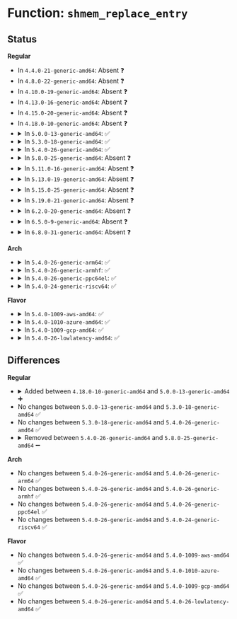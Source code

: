 # Function: <code>shmem_replace_entry</code>

## Status
<b>Regular</b>
<ul>
<li>
In <code>4.4.0-21-generic-amd64</code>: Absent ❓
</li>
<li>
In <code>4.8.0-22-generic-amd64</code>: Absent ❓
</li>
<li>
In <code>4.10.0-19-generic-amd64</code>: Absent ❓
</li>
<li>
In <code>4.13.0-16-generic-amd64</code>: Absent ❓
</li>
<li>
In <code>4.15.0-20-generic-amd64</code>: Absent ❓
</li>
<li>
In <code>4.18.0-10-generic-amd64</code>: Absent ❓
</li>
<li>
<details>
<summary>In <code>5.0.0-13-generic-amd64</code>: ✅</summary>

```c
int shmem_replace_entry(struct address_space * mapping, long unsigned int index, void * expected, void * replacement)
```

```json
{
  "name": "shmem_replace_entry",
  "collision_type": "Unique Static",
  "inline_type": "No",
  "funcs": [
    {
      "addr": 18446744071581073248,
      "name": "shmem_replace_entry",
      "external": false,
      "loc": "mm/shmem.c:336",
      "file": "mm/shmem.c",
      "inline": "seen, unknown",
      "caller_inline": [],
      "caller_func": [
        "mm/shmem.c:shmem_replace_page",
        "mm/shmem.c:shmem_writepage"
      ]
    }
  ],
  "symbols": [
    {
      "addr": 18446744071581073248,
      "name": "shmem_replace_entry",
      "section": ".text",
      "bind": "STB_LOCAL",
      "size": 144
    }
  ]
}
```
</details>
</li>
<li>
<details>
<summary>In <code>5.3.0-18-generic-amd64</code>: ✅</summary>

```c
int shmem_replace_entry(struct address_space * mapping, long unsigned int index, void * expected, void * replacement)
```

```json
{
  "name": "shmem_replace_entry",
  "collision_type": "Unique Static",
  "inline_type": "No",
  "funcs": [
    {
      "addr": 18446744071581136656,
      "name": "shmem_replace_entry",
      "external": false,
      "loc": "mm/shmem.c:341",
      "file": "mm/shmem.c",
      "inline": "seen, unknown",
      "caller_inline": [],
      "caller_func": [
        "mm/shmem.c:shmem_swapin_page",
        "mm/shmem.c:shmem_writepage"
      ]
    }
  ],
  "symbols": [
    {
      "addr": 18446744071581136656,
      "name": "shmem_replace_entry",
      "section": ".text",
      "bind": "STB_LOCAL",
      "size": 144
    }
  ]
}
```
</details>
</li>
<li>
<details>
<summary>In <code>5.4.0-26-generic-amd64</code>: ✅</summary>

```c
int shmem_replace_entry(struct address_space * mapping, long unsigned int index, void * expected, void * replacement)
```

```json
{
  "name": "shmem_replace_entry",
  "collision_type": "Unique Static",
  "inline_type": "No",
  "funcs": [
    {
      "addr": 18446744071581194400,
      "name": "shmem_replace_entry",
      "external": false,
      "loc": "mm/shmem.c:356",
      "file": "mm/shmem.c",
      "inline": "seen, unknown",
      "caller_inline": [],
      "caller_func": [
        "mm/shmem.c:shmem_swapin_page",
        "mm/shmem.c:shmem_writepage"
      ]
    }
  ],
  "symbols": [
    {
      "addr": 18446744071581194400,
      "name": "shmem_replace_entry",
      "section": ".text",
      "bind": "STB_LOCAL",
      "size": 144
    }
  ]
}
```
</details>
</li>
<li>
<details>
<summary>In <code>5.8.0-25-generic-amd64</code>: Absent ❓</summary>

```json
{
  "name": "shmem_replace_entry",
  "collision_type": "Unique Static",
  "inline_type": "Full",
  "funcs": [
    {
      "addr": 18446744071581389789,
      "name": "shmem_replace_entry",
      "external": false,
      "loc": "mm/shmem.c:355",
      "file": "mm/shmem.c",
      "inline": "not declared, inlined",
      "caller_inline": [
        "mm/shmem.c:shmem_replace_page",
        "mm/shmem.c:shmem_delete_from_page_cache"
      ],
      "caller_func": []
    }
  ],
  "symbols": []
}
```
</details>
</li>
<li>
<details>
<summary>In <code>5.11.0-16-generic-amd64</code>: Absent ❓</summary>

```json
{
  "name": "shmem_replace_entry",
  "collision_type": "Unique Static",
  "inline_type": "Full",
  "funcs": [
    {
      "addr": 18446744071581432781,
      "name": "shmem_replace_entry",
      "external": false,
      "loc": "mm/shmem.c:414",
      "file": "mm/shmem.c",
      "inline": "not declared, inlined",
      "caller_inline": [
        "mm/shmem.c:shmem_replace_page",
        "mm/shmem.c:shmem_delete_from_page_cache"
      ],
      "caller_func": []
    }
  ],
  "symbols": []
}
```
</details>
</li>
<li>
<details>
<summary>In <code>5.13.0-19-generic-amd64</code>: Absent ❓</summary>

```json
{
  "name": "shmem_replace_entry",
  "collision_type": "Unique Static",
  "inline_type": "Full",
  "funcs": [
    {
      "addr": 18446744071581452589,
      "name": "shmem_replace_entry",
      "external": false,
      "loc": "mm/shmem.c:414",
      "file": "mm/shmem.c",
      "inline": "not declared, inlined",
      "caller_inline": [
        "mm/shmem.c:shmem_replace_page",
        "mm/shmem.c:shmem_writepage"
      ],
      "caller_func": []
    }
  ],
  "symbols": []
}
```
</details>
</li>
<li>
<details>
<summary>In <code>5.15.0-25-generic-amd64</code>: Absent ❓</summary>

```json
{
  "name": "shmem_replace_entry",
  "collision_type": "Unique Static",
  "inline_type": "Full",
  "funcs": [
    {
      "addr": 18446744071581706893,
      "name": "shmem_replace_entry",
      "external": false,
      "loc": "mm/shmem.c:411",
      "file": "mm/shmem.c",
      "inline": "not declared, inlined",
      "caller_inline": [
        "mm/shmem.c:shmem_replace_page",
        "mm/shmem.c:shmem_writepage"
      ],
      "caller_func": []
    }
  ],
  "symbols": []
}
```
</details>
</li>
<li>
<details>
<summary>In <code>5.19.0-21-generic-amd64</code>: Absent ❓</summary>

```json
{
  "name": "shmem_replace_entry",
  "collision_type": "Unique Static",
  "inline_type": "Full",
  "funcs": [
    {
      "addr": 18446744071582089535,
      "name": "shmem_replace_entry",
      "external": false,
      "loc": "mm/shmem.c:409",
      "file": "mm/shmem.c",
      "inline": "not declared, inlined",
      "caller_inline": [
        "mm/shmem.c:shmem_replace_page",
        "mm/shmem.c:shmem_writepage"
      ],
      "caller_func": []
    }
  ],
  "symbols": []
}
```
</details>
</li>
<li>
<details>
<summary>In <code>6.2.0-20-generic-amd64</code>: Absent ❓</summary>

```json
{
  "name": "shmem_replace_entry",
  "collision_type": "Unique Static",
  "inline_type": "Full",
  "funcs": [
    {
      "addr": 18446744071582559112,
      "name": "shmem_replace_entry",
      "external": false,
      "loc": "mm/shmem.c:406",
      "file": "mm/shmem.c",
      "inline": "not declared, inlined",
      "caller_inline": [
        "mm/shmem.c:shmem_replace_folio",
        "mm/shmem.c:shmem_writepage"
      ],
      "caller_func": []
    }
  ],
  "symbols": []
}
```
</details>
</li>
<li>
<details>
<summary>In <code>6.5.0-9-generic-amd64</code>: Absent ❓</summary>

```json
{
  "name": "shmem_replace_entry",
  "collision_type": "Unique Static",
  "inline_type": "Full",
  "funcs": [
    {
      "addr": 18446744071582765237,
      "name": "shmem_replace_entry",
      "external": false,
      "loc": "mm/shmem.c:407",
      "file": "mm/shmem.c",
      "inline": "not declared, inlined",
      "caller_inline": [
        "mm/shmem.c:shmem_replace_folio",
        "mm/shmem.c:shmem_writepage"
      ],
      "caller_func": []
    }
  ],
  "symbols": []
}
```
</details>
</li>
<li>
<details>
<summary>In <code>6.8.0-31-generic-amd64</code>: Absent ❓</summary>

```json
{
  "name": "shmem_replace_entry",
  "collision_type": "Unique Static",
  "inline_type": "Full",
  "funcs": [
    {
      "addr": 18446744071582940965,
      "name": "shmem_replace_entry",
      "external": false,
      "loc": "mm/shmem.c:473",
      "file": "mm/shmem.c",
      "inline": "not declared, inlined",
      "caller_inline": [
        "mm/shmem.c:shmem_replace_folio",
        "mm/shmem.c:shmem_writepage"
      ],
      "caller_func": []
    }
  ],
  "symbols": []
}
```
</details>
</li>
</ul>
<b>Arch</b>
<ul>
<li>
<details>
<summary>In <code>5.4.0-26-generic-arm64</code>: ✅</summary>

```c
int shmem_replace_entry(struct address_space * mapping, long unsigned int index, void * expected, void * replacement)
```

```json
{
  "name": "shmem_replace_entry",
  "collision_type": "Unique Static",
  "inline_type": "No",
  "funcs": [
    {
      "addr": 18446603336492577368,
      "name": "shmem_replace_entry",
      "external": false,
      "loc": "mm/shmem.c:356",
      "file": "mm/shmem.c",
      "inline": "seen, unknown",
      "caller_inline": [],
      "caller_func": [
        "mm/shmem.c:shmem_swapin_page",
        "mm/shmem.c:shmem_writepage"
      ]
    }
  ],
  "symbols": [
    {
      "addr": 18446603336492577368,
      "name": "shmem_replace_entry",
      "section": ".text",
      "bind": "STB_LOCAL",
      "size": 168
    }
  ]
}
```
</details>
</li>
<li>
<details>
<summary>In <code>5.4.0-26-generic-armhf</code>: ✅</summary>

```c
int shmem_replace_entry(struct address_space * mapping, long unsigned int index, void * expected, void * replacement)
```

```json
{
  "name": "shmem_replace_entry",
  "collision_type": "Unique Static",
  "inline_type": "No",
  "funcs": [
    {
      "addr": 3226437736,
      "name": "shmem_replace_entry",
      "external": false,
      "loc": "mm/shmem.c:356",
      "file": "mm/shmem.c",
      "inline": "seen, unknown",
      "caller_inline": [],
      "caller_func": [
        "mm/shmem.c:shmem_swapin_page",
        "mm/shmem.c:shmem_writepage"
      ]
    }
  ],
  "symbols": [
    {
      "addr": 3226437736,
      "name": "shmem_replace_entry",
      "section": ".text",
      "bind": "STB_LOCAL",
      "size": 168
    }
  ]
}
```
</details>
</li>
<li>
<details>
<summary>In <code>5.4.0-26-generic-ppc64el</code>: ✅</summary>

```c
int shmem_replace_entry(struct address_space * mapping, long unsigned int index, void * expected, void * replacement)
```

```json
{
  "name": "shmem_replace_entry",
  "collision_type": "Unique Static",
  "inline_type": "No",
  "funcs": [
    {
      "addr": 13835058055285885952,
      "name": "shmem_replace_entry",
      "external": false,
      "loc": "mm/shmem.c:356",
      "file": "mm/shmem.c",
      "inline": "seen, unknown",
      "caller_inline": [],
      "caller_func": [
        "mm/shmem.c:shmem_swapin_page",
        "mm/shmem.c:shmem_writepage"
      ]
    }
  ],
  "symbols": [
    {
      "addr": 13835058055285885952,
      "name": "shmem_replace_entry",
      "section": ".text",
      "bind": "STB_LOCAL",
      "size": 208
    }
  ]
}
```
</details>
</li>
<li>
<details>
<summary>In <code>5.4.0-24-generic-riscv64</code>: ✅</summary>

```c
int shmem_replace_entry(struct address_space * mapping, long unsigned int index, void * expected, void * replacement)
```

```json
{
  "name": "shmem_replace_entry",
  "collision_type": "Unique Static",
  "inline_type": "No",
  "funcs": [
    {
      "addr": 18446743936272616346,
      "name": "shmem_replace_entry",
      "external": false,
      "loc": "mm/shmem.c:356",
      "file": "mm/shmem.c",
      "inline": "seen, unknown",
      "caller_inline": [],
      "caller_func": [
        "mm/shmem.c:shmem_swapin_page",
        "mm/shmem.c:shmem_writepage"
      ]
    }
  ],
  "symbols": [
    {
      "addr": 18446743936272616346,
      "name": "shmem_replace_entry",
      "section": ".text",
      "bind": "STB_LOCAL",
      "size": 114
    }
  ]
}
```
</details>
</li>
</ul>
<b>Flavor</b>
<ul>
<li>
<details>
<summary>In <code>5.4.0-1009-aws-amd64</code>: ✅</summary>

```c
int shmem_replace_entry(struct address_space * mapping, long unsigned int index, void * expected, void * replacement)
```

```json
{
  "name": "shmem_replace_entry",
  "collision_type": "Unique Static",
  "inline_type": "No",
  "funcs": [
    {
      "addr": 18446744071581163248,
      "name": "shmem_replace_entry",
      "external": false,
      "loc": "mm/shmem.c:356",
      "file": "mm/shmem.c",
      "inline": "seen, unknown",
      "caller_inline": [],
      "caller_func": [
        "mm/shmem.c:shmem_swapin_page",
        "mm/shmem.c:shmem_writepage"
      ]
    }
  ],
  "symbols": [
    {
      "addr": 18446744071581163248,
      "name": "shmem_replace_entry",
      "section": ".text",
      "bind": "STB_LOCAL",
      "size": 144
    }
  ]
}
```
</details>
</li>
<li>
<details>
<summary>In <code>5.4.0-1010-azure-amd64</code>: ✅</summary>

```c
int shmem_replace_entry(struct address_space * mapping, long unsigned int index, void * expected, void * replacement)
```

```json
{
  "name": "shmem_replace_entry",
  "collision_type": "Unique Static",
  "inline_type": "No",
  "funcs": [
    {
      "addr": 18446744071581110096,
      "name": "shmem_replace_entry",
      "external": false,
      "loc": "mm/shmem.c:356",
      "file": "mm/shmem.c",
      "inline": "seen, unknown",
      "caller_inline": [],
      "caller_func": [
        "mm/shmem.c:shmem_swapin_page",
        "mm/shmem.c:shmem_writepage"
      ]
    }
  ],
  "symbols": [
    {
      "addr": 18446744071581110096,
      "name": "shmem_replace_entry",
      "section": ".text",
      "bind": "STB_LOCAL",
      "size": 144
    }
  ]
}
```
</details>
</li>
<li>
<details>
<summary>In <code>5.4.0-1009-gcp-amd64</code>: ✅</summary>

```c
int shmem_replace_entry(struct address_space * mapping, long unsigned int index, void * expected, void * replacement)
```

```json
{
  "name": "shmem_replace_entry",
  "collision_type": "Unique Static",
  "inline_type": "No",
  "funcs": [
    {
      "addr": 18446744071581154448,
      "name": "shmem_replace_entry",
      "external": false,
      "loc": "mm/shmem.c:356",
      "file": "mm/shmem.c",
      "inline": "seen, unknown",
      "caller_inline": [],
      "caller_func": [
        "mm/shmem.c:shmem_swapin_page",
        "mm/shmem.c:shmem_writepage"
      ]
    }
  ],
  "symbols": [
    {
      "addr": 18446744071581154448,
      "name": "shmem_replace_entry",
      "section": ".text",
      "bind": "STB_LOCAL",
      "size": 144
    }
  ]
}
```
</details>
</li>
<li>
<details>
<summary>In <code>5.4.0-26-lowlatency-amd64</code>: ✅</summary>

```c
int shmem_replace_entry(struct address_space * mapping, long unsigned int index, void * expected, void * replacement)
```

```json
{
  "name": "shmem_replace_entry",
  "collision_type": "Unique Static",
  "inline_type": "No",
  "funcs": [
    {
      "addr": 18446744071581217376,
      "name": "shmem_replace_entry",
      "external": false,
      "loc": "mm/shmem.c:356",
      "file": "mm/shmem.c",
      "inline": "seen, unknown",
      "caller_inline": [],
      "caller_func": [
        "mm/shmem.c:shmem_swapin_page",
        "mm/shmem.c:shmem_writepage"
      ]
    }
  ],
  "symbols": [
    {
      "addr": 18446744071581217376,
      "name": "shmem_replace_entry",
      "section": ".text",
      "bind": "STB_LOCAL",
      "size": 144
    }
  ]
}
```
</details>
</li>
</ul>

## Differences
<b>Regular</b>
<ul>
<li>
<details>
<summary>Added between <code>4.18.0-10-generic-amd64</code> and <code>5.0.0-13-generic-amd64</code> ➕</summary>

```c
int shmem_replace_entry(struct address_space * mapping, long unsigned int index, void * expected, void * replacement)
```
</details>
</li>
<li>
No changes between <code>5.0.0-13-generic-amd64</code> and <code>5.3.0-18-generic-amd64</code> ✅
</li>
<li>
No changes between <code>5.3.0-18-generic-amd64</code> and <code>5.4.0-26-generic-amd64</code> ✅
</li>
<li>
<details>
<summary>Removed between <code>5.4.0-26-generic-amd64</code> and <code>5.8.0-25-generic-amd64</code> ➖</summary>

```c
int shmem_replace_entry(struct address_space * mapping, long unsigned int index, void * expected, void * replacement)
```
</details>
</li>
</ul>
<b>Arch</b>
<ul>
<li>
No changes between <code>5.4.0-26-generic-amd64</code> and <code>5.4.0-26-generic-arm64</code> ✅
</li>
<li>
No changes between <code>5.4.0-26-generic-amd64</code> and <code>5.4.0-26-generic-armhf</code> ✅
</li>
<li>
No changes between <code>5.4.0-26-generic-amd64</code> and <code>5.4.0-26-generic-ppc64el</code> ✅
</li>
<li>
No changes between <code>5.4.0-26-generic-amd64</code> and <code>5.4.0-24-generic-riscv64</code> ✅
</li>
</ul>
<b>Flavor</b>
<ul>
<li>
No changes between <code>5.4.0-26-generic-amd64</code> and <code>5.4.0-1009-aws-amd64</code> ✅
</li>
<li>
No changes between <code>5.4.0-26-generic-amd64</code> and <code>5.4.0-1010-azure-amd64</code> ✅
</li>
<li>
No changes between <code>5.4.0-26-generic-amd64</code> and <code>5.4.0-1009-gcp-amd64</code> ✅
</li>
<li>
No changes between <code>5.4.0-26-generic-amd64</code> and <code>5.4.0-26-lowlatency-amd64</code> ✅
</li>
</ul>
